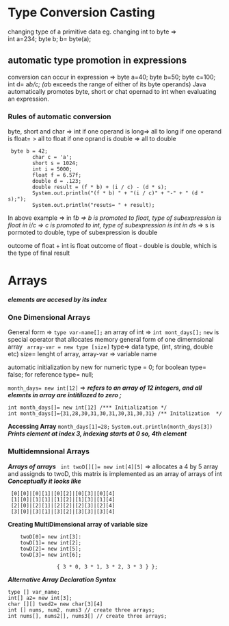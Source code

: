 # Type Conversion Casting 
 changing type of a primitive data 
 eg. changing int to byte =>  
 int a=234;
 byte b;
 b= byte(a);
 ## automatic type promotion in expressions
conversion can occur in expression =>
byte a=40;
byte b=50;
byte c=100;
int d= a*b/c; (a*b exceeds the range of either of its byte operands)
Java automatically promotes byte, short or chat opernad to int when evaluating an expression. 
### Rules of automatic conversion  
byte, short and char => int
if one operand is long=> all to long
if one operand is float= > all to float
if one oprand is double => all to double
```
 byte b = 42;
        char c = 'a';
        short s = 1024;
        int i = 5000;
        float f = 6.57f;
        double d = .123;
        double result = (f * b) + (i / c) - (d * s);
        System.out.println("(f * b) " + "(i / c)" + "-" + " (d * s);");
        System.out.println("resuts= " + result);
```
In above example =>
 in f*b => b is promoted to float, type of subexpression is float 
 in i/c => c is promoted to int,  type of subexpression is int 
 in d*s => s is pormoted to double, type of subexpression is double 

 outcome of float + int is float
 outcome of float - double is double, which is the type of final result 

 # Arrays
***elements are accesed by its index***
 ### One Dimensional Arrays
  General form => ``` type var-name[]; ```
  an array of int => ``` int mont_days[]; ```
   ```new``` is special operator that allocates memory 
   general form of one dimernsional array 
   ``` array-var = new type [size]```
   type=> data type, (int, string, double etc)
   size= lenght of array,
   array-var => variable name

   automatic initialization by new 
   for numeric type = 0;
   for boolean type= false;
   for reference type= null; 

   ```month_days= new int[12]``` => ***refers to an array of 12 integers, and all elemnts in array are intitilazed to zero ;***

   ``` 
   int month_days[]= new int[12] /*** Initialization */
   int month_days[]={31,28,30,31,30,31,30,31,30,31} /** Initalization  */
   ```

   **Accessing Array**
   ```month_days[1]=28;```
   `System.out.println(month_days[3])` ***Prints element at index 3, indexing starts at 0 so, 4th element***


### Multidemnsional Arrays 
 ***Arrays of arrays***
  ``` int twoD[][]= new int[4][5]``` => allocates a 4 by 5 array and assignds to twoD, this matrix is implemented as an array of arrays of int 
***Conceptually it looks like***
  ```
   [0][0]|[0][1]|[0][2]|[0][3]|[0][4]
   [1][0]|[1][1]|[1][2]|[1][3]|[1][4]
   [2][0]|[2][1]|[2][2]|[2][3]|[2][4]
   [3][0]|[3][1]|[3][2]|[3][3]|[3][4]
```
**Creating MultiDimensional array of variable size**
``` int twoD[][]= new int[4][];
    twoD[0]= new int[3]:
    towD[1]= new int[2];
    towD[2]= new int[5];
    towD[3]= new int[6];
```
```double m[][] = { { 0 * 0, 0 * 1, 0 * 2, 0 * 3 }, { 1 * 0, 1 * 1, 1 * 2, 1 * 3 }, { 2 * 0, 2 * 1, 2 * 2, 2 * 3 },
                { 3 * 0, 3 * 1, 3 * 2, 3 * 3 } };
```

***Alternative Array Declaration Syntax***
``` 
type [] var_name;
int[] a2= new int[3];
char [][] twod2= new char[3][4]
int [] nums, num2, nums3 // create three arrays;
int nums[], nums2[], nums3[] // create three arrays; 

```
